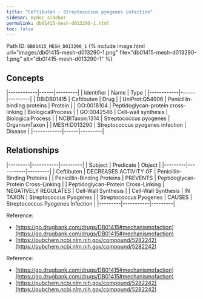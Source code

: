 ```yaml
---
title: "Ceftibuten - Streptococcus pyogenes infection"
sidebar: mydoc_sidebar
permalink: db01415-mesh-d013290-1.html
toc: false 
---
```



Path ID: `DB01415_MESH_D013290_1`
{% include image.html url="images/db01415-mesh-d013290-1.png" file="db01415-mesh-d013290-1.png" alt="db01415-mesh-d013290-1" %}

## Concepts

|------------|------|---------|
| Identifier | Name | Type    |
|------------|------|---------|
| DB:DB01415 | Ceftibuten | Drug |
| UniProt:Q54906 | Penicillin-binding proteins | Protein |
| GO:0018104 | Peptidoglycan-protein cross-linking | BiologicalProcess |
| GO:0042546 | Cell-wall synthesis | BiologicalProcess |
| NCBITaxon:1314 | Streptococcus pyogenes | OrganismTaxon |
| MESH:D013290 | Streptococcus pyogenes infection | Disease |
|------------|------|---------|

## Relationships

|---------|-----------|---------|
| Subject | Predicate | Object  |
|---------|-----------|---------|
| Ceftibuten | DECREASES ACTIVITY OF | Penicillin-Binding Proteins |
| Penicillin-Binding Proteins | PREVENTS | Peptidoglycan-Protein Cross-Linking |
| Peptidoglycan-Protein Cross-Linking | NEGATIVELY REGULATES | Cell-Wall Synthesis |
| Cell-Wall Synthesis | IN TAXON | Streptococcus Pyogenes |
| Streptococcus Pyogenes | CAUSES | Streptococcus Pyogenes Infection |
|---------|-----------|---------|

Reference: 
  - [https://go.drugbank.com/drugs/DB01415#mechanismofaction](https://go.drugbank.com/drugs/DB01415#mechanismofaction)
  - [https://pubchem.ncbi.nlm.nih.gov/compound/5282242](https://pubchem.ncbi.nlm.nih.gov/compound/5282242)

Reference: 
  - [https://go.drugbank.com/drugs/DB01415#mechanismofaction](https://go.drugbank.com/drugs/DB01415#mechanismofaction)
  - [https://pubchem.ncbi.nlm.nih.gov/compound/5282242](https://pubchem.ncbi.nlm.nih.gov/compound/5282242)
